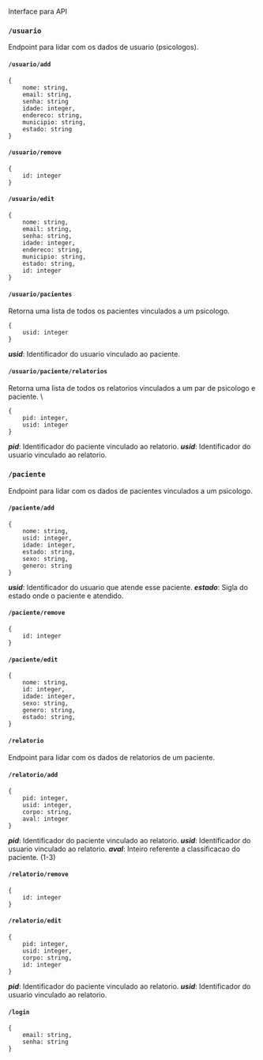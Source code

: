 Interface para API

### ``` /usuario ``` 
Endpoint para lidar com os dados de usuario (psicologos).

#### ``` /usuario/add ``` 
    {
        nome: string, 
        email: string,
        senha: string 
        idade: integer, 
        endereco: string,  
        municipio: string,  
        estado: string 
    }
#### ``` /usuario/remove ``` 
    {
        id: integer
    } 
#### ``` /usuario/edit ``` 
    {
        nome: string,
        email: string, 
        senha: string,
        idade: integer, 
        endereco: string, 
        municipio: string,
        estado: string,
        id: integer
    } 

#### ``` /usuario/pacientes ``` 
Retorna uma lista de todos os pacientes vinculados a um psicologo.

    {
        usid: integer
    }
    
***usid***: Identificador do usuario vinculado ao paciente.
#### ``` /usuario/paciente/relatorios ``` 
Retorna uma lista de todos os relatorios vinculados a um par de psicologo e paciente. \

    {
        pid: integer,
        usid: integer
    } 

***pid***: Identificador do paciente vinculado ao relatorio.
***usid***: Identificador do usuario vinculado ao relatorio.
### ``` /paciente ``` 
Endpoint para lidar com os dados de pacientes vinculados a um psicologo.

#### ``` /paciente/add ``` 
    {
        nome: string, 
        usid: integer, 
        idade: integer, 
        estado: string,
        sexo: string,
        genero: string
    } 
***usid***: Identificador do usuario que atende esse paciente.
***estado***: Sigla do estado onde o paciente e atendido.
#### ``` /paciente/remove ```
    {
        id: integer
    } 
#### ```/paciente/edit ```
    {
        nome: string, 
        id: integer, 
        idade: integer,
        sexo: string,
        genero: string,
        estado: string,
    } 

#### ``` /relatorio ```
Endpoint para lidar com os dados de relatorios de um paciente. 

#### ``` /relatorio/add ```
    {
        pid: integer, 
        usid: integer, 
        corpo: string,
        aval: integer
    } 
***pid***: Identificador do paciente vinculado ao relatorio.
***usid***: Identificador do usuario vinculado ao relatorio.
***aval***: Inteiro referente a classificacao do paciente. (1-3)
#### ``` /relatorio/remove ```
    {
        id: integer
    } 
#### ``` /relatorio/edit ```
    {
        pid: integer, 
        usid: integer, 
        corpo: string,
        id: integer
    } 
***pid***: Identificador do paciente vinculado ao relatorio.
***usid***: Identificador do usuario vinculado ao relatorio.

#### ``` /login ```
    {
        email: string,
        senha: string
    }